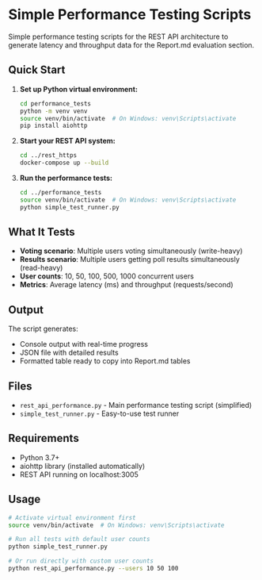 # Simple Performance Testing Scripts

Simple performance testing scripts for the REST API architecture to generate latency and throughput data for the Report.md evaluation section.

## Quick Start

1. **Set up Python virtual environment:**

   ```bash
   cd performance_tests
   python -m venv venv
   source venv/bin/activate  # On Windows: venv\Scripts\activate
   pip install aiohttp
   ```

2. **Start your REST API system:**

   ```bash
   cd ../rest_https
   docker-compose up --build
   ```

3. **Run the performance tests:**
   ```bash
   cd ../performance_tests
   source venv/bin/activate  # On Windows: venv\Scripts\activate
   python simple_test_runner.py
   ```

## What It Tests

- **Voting scenario**: Multiple users voting simultaneously (write-heavy)
- **Results scenario**: Multiple users getting poll results simultaneously (read-heavy)
- **User counts**: 10, 50, 100, 500, 1000 concurrent users
- **Metrics**: Average latency (ms) and throughput (requests/second)

## Output

The script generates:

- Console output with real-time progress
- JSON file with detailed results
- Formatted table ready to copy into Report.md tables

## Files

- `rest_api_performance.py` - Main performance testing script (simplified)
- `simple_test_runner.py` - Easy-to-use test runner

## Requirements

- Python 3.7+
- aiohttp library (installed automatically)
- REST API running on localhost:3005

## Usage

```bash
# Activate virtual environment first
source venv/bin/activate  # On Windows: venv\Scripts\activate

# Run all tests with default user counts
python simple_test_runner.py

# Or run directly with custom user counts
python rest_api_performance.py --users 10 50 100
```
